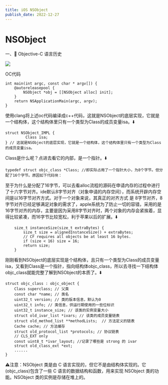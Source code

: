```yaml
---
title: iOS NSObject
publish_date: 2022-12-27
---
```



# NSObject

一、🌟 Objective-C 语言历史

![](/i/d591a03c-5d14-4e34-aa1f-dfdd5cfb9308.jpg)

OC代码

```
int main(int argc, const char * argv[]) {
    @autoreleasepool {
        NSObject *obj = [[NSObject alloc] init];
    }
    return NSApplicationMain(argc, argv);
}
```

使用clang将上述oc代码编译成c++代码，这就是NSObject的底层实现，它就是一个结构体，这个结构体里只有一个类型为Class的成员变量isa。⬇️

```
struct NSObject_IMPL {
         Class isa; 
} // 这就是NSObject的底层实现，它就是一个结构体，这个结构体里只有一个类型为Class的成员变量isa。
```

Class是什么呢？点进去看它的内部，是一个指针。⬇️

```
typedef struct objc_class *Class; //即实际占用了一个指针大小，为8个字节。但分配了16个字节。原因如下代码块：
```

至于为什么是分配了16字节，可以去看alloc流程的源码在申请内存的过程中进行了十六字节对齐。ide默认8字节对齐（对象申请的内存空间），而系统开辟内存空间是以16字节对齐方式。对于一个对象来说，其真正的对齐方式 是 8字节对齐，8字节对齐已经足够满足对象的需求了，apple系统为了防止一切的容错，采用的是16字节对齐的内存，主要是因为采用8字节对齐时，两个对象的内存会紧挨着，显得比较紧凑，而16字节比较宽松，利于苹果以后的扩展。⬇️

```
    size_t instanceSize(size_t extraBytes) {
        size_t size = alignedInstanceSize() + extraBytes;
        // CF requires all objects be at least 16 bytes.
        if (size < 16) size = 16;
        return size;
    }
```

刚刚看到NSObject的底层实现是个结构体，且只有一个类型为Class的成员变量isa，又看到Class是一个指针，指向结构体objc_class，所以去寻找一下结构体objc_class就能完整了解到NSObject的本质了。⬇️

```
struct objc_class : objc_object {
    Class superclass; // 父类
    const char *name; // 类名
    uint32_t version; // 类的版本信息，默认为0
    uint32_t info; // 类信息，供运行期使用的一些位标识
    uint32_t instance_size; // 该类的实例变量大小
    struct old_ivar_list *ivars; // 该类的成员变量链表
    struct old_method_list **methodLists;  // 方法定义的链表
    Cache cache; // 方法缓存
    struct old_protocol_list *protocols; // 协议链表
    // CLS_EXT only 
    const uint8_t *ivar_layout; //记录了哪些是 strong 的 ivar
    struct old_class_ext *ext;
    ......
}
```

⚠️注意：NSObject 类是由 C 语言实现的，但它不是由结构体实现的。它(objc_class)包含了一些 C 语言的数据结构和函数，用来实现 NSObject 类的功能。NSObject 类的实例是存储在堆上的。

